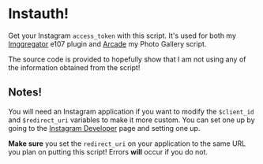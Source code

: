 # Instauth!

Get your Instagram `access_token` with this script. It's used for both my [Imggregator](https://github/septor/imggregator) e107 plugin and [Arcade](https://github.com/trickmod/arcade) my Photo Gallery script.

The source code is provided to hopefully show that I am not using any of the information obtained from the script!

## Notes!

You will need an Instagram application if you want to modify the `$client_id` and `$redirect_uri` variables to make it more custom. You can set one up by going to the [Instagram Developer](https://instagram.com/developer/) page and setting one up.

**Make sure** you set the `redirect_uri` on your application to the same URL you plan on putting this script! Errors **will** occur if you do not.
